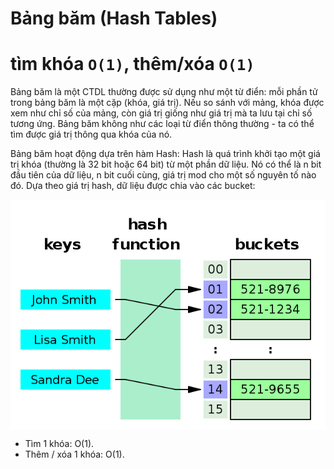 # Bảng băm (Hash Tables)

# tìm khóa `O(1)`, thêm/xóa `O(1)`


Bảng băm là một CTDL thường được sử dụng như một từ điển: mỗi phần tử trong bảng băm là một cặp (khóa, giá trị). Nếu so sánh với mảng, khóa được xem như chỉ số của mảng, còn giá trị giống như giá trị mà ta lưu tại chỉ số tương ứng. Bảng băm không như các loại từ điển thông thường - ta có thể tìm được giá trị thông qua khóa của nó.

Bảng băm hoạt động dựa trên hàm Hash: Hash là quá trình khởi tạo một giá trị khóa (thường là 32 bit hoặc 64 bit) từ một phần dữ liệu. Nó có thể là n
 bit đầu tiên của dữ liệu, n
 bit cuối cùng, giá trị mod cho một số nguyên tố nào đó. Dựa theo giá trị hash, dữ liệu được chia vào các bucket:


<img src="blog/algorithm/img/data-structures-overview5.png" style="display: block; margin-right: auto; margin-left: auto;">

- Tìm 1 khóa: O(1).
- Thêm / xóa 1 khóa: O(1).